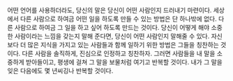 어떤 언어를 사용하더라도, 당신의 말은 당신이 어떤 사람인지 드러내기 마련이다.
세상에서 다른 사람으로 하여금 어떤 일을 하도록 만들 수 있는 방법은 단 하나밖에 없다.
다른 사람으로 하여금 그 일을 하고 싶어 하도록 만드는 것이다.
당신이 어떻게 해야 소중한 사람이라는 느낌을 갖는지 말해 준다면, 당신이 어떤 사람인지 말해줄 수 있다.
자신보다 더 많은 지식을 가지고 있는 사람들과 함께 일하기 위한 방법은 그들을 칭찬하는 것이다.
다른 사람을 솔직하게, 진심으로 인정하고 칭찬하자. 그러면 사람들을 내 말을 소중하게 받아들이고,
평생에 걸쳐 그 말을 보물처럼 여기고 반복할 것이다. 내가 그 말을 잊은 다음에도 몇 년씨깅나 반복할 것이다.

